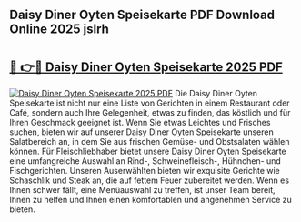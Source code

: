 ## Daisy Diner Oyten Speisekarte PDF Download Online 2025 jslrh

# <h2><a href="http://gcdtiz.nevu.top/?p=Daisy+Diner+Oyten+Speisekarte">🔗 👉🔴 Daisy Diner Oyten Speisekarte 2025 PDF</a></h2>

[![Daisy Diner Oyten Speisekarte 2025 PDF](https://i.imgur.com/dBaPXMq.png)](http://gcdtiz.nevu.top/?p=Daisy+Diner+Oyten+Speisekarte)
Die Daisy Diner Oyten Speisekarte ist nicht nur eine Liste von Gerichten in einem Restaurant oder Café, sondern auch Ihre Gelegenheit, etwas zu finden, das köstlich und für Ihren Geschmack geeignet ist. Wenn Sie etwas Leichtes und Frisches suchen, bieten wir auf unserer Daisy Diner Oyten Speisekarte unseren Salatbereich an, in dem Sie aus frischen Gemüse- und Obstsalaten wählen können. Für Fleischliebhaber bietet unsere Daisy Diner Oyten Speisekarte eine umfangreiche Auswahl an Rind-, Schweinefleisch-, Hühnchen- und Fischgerichten. Unseren Auserwählten bieten wir exquisite Gerichte wie Schaschlik und Steak an, die auf fettem Feuer zubereitet werden. Wenn es Ihnen schwer fällt, eine Menüauswahl zu treffen, ist unser Team bereit, Ihnen zu helfen und Ihnen einen komfortablen und angenehmen Service zu bieten.
